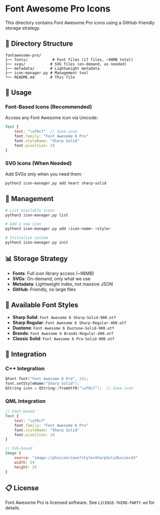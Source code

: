 # Font Awesome Pro Icons

This directory contains Font Awesome Pro icons using a GitHub-friendly storage strategy.

## 📁 Directory Structure

```
fontawesome-pro/
├── fonts/           # Font files (17 files, ~98MB total)
├── svgs/           # SVG files (on-demand, as needed)
├── metadata/       # Lightweight metadata
├── icon-manager.py # Management tool
└── README.md       # This file
```

## 🚀 Usage

### Font-Based Icons (Recommended)
Access any Font Awesome icon via Unicode:

```qml
Text {
    text: "\uf0c7"  // Save icon
    font.family: "Font Awesome 6 Pro"
    font.styleName: "Sharp Solid"
    font.pixelSize: 24
}
```

### SVG Icons (When Needed)
Add SVGs only when you need them:

```bash
python3 icon-manager.py add heart sharp-solid
```

## 🔧 Management

```bash
# List available icons
python3 icon-manager.py list

# Add a new icon
python3 icon-manager.py add <icon-name> <style>

# Initialize system
python3 icon-manager.py init
```

## 📊 Storage Strategy

- **Fonts**: Full icon library access (~98MB)
- **SVGs**: On-demand, only what we use
- **Metadata**: Lightweight index, not massive JSON
- **GitHub**: Friendly, no large files

## 🎨 Available Font Styles

- **Sharp Solid**: `Font Awesome 6 Sharp-Solid-900.otf`
- **Sharp Regular**: `Font Awesome 6 Sharp-Regular-400.otf`
- **Duotone**: `Font Awesome 6 Duotone-Solid-900.otf`
- **Brands**: `Font Awesome 6 Brands-Regular-400.otf`
- **Classic Solid**: `Font Awesome 6 Pro-Solid-900.otf`

## 🔗 Integration

### C++ Integration
```cpp
QFont font("Font Awesome 6 Pro", 24);
font.setStyleName("Sharp Solid");
QString icon = QString::fromUtf8("\uf0c7");  // Save icon
```

### QML Integration
```qml
// Font-based
Text {
    text: "\uf0c7"
    font.family: "Font Awesome 6 Pro"
    font.styleName: "Sharp Solid"
    font.pixelSize: 24
}

// SVG-based
Image {
    source: "image://phxicon/save?style=SharpSolid&size=24"
    width: 24
    height: 24
}
```

## 📋 License

Font Awesome Pro is licensed software. See `LICENSE-THIRD-PARTY.md` for details.


